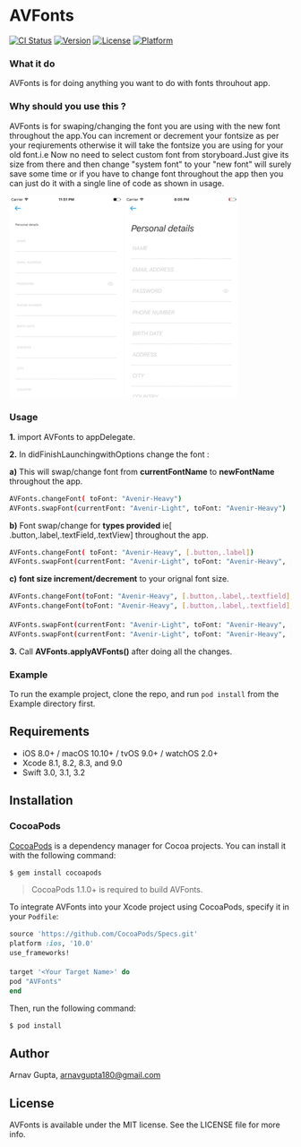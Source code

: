 # AVFonts

[![CI Status](http://img.shields.io/travis/Arnav/AVFonts.svg?style=flat)](https://travis-ci.org/Arnav/AVFonts)
[![Version](https://img.shields.io/cocoapods/v/AVFonts.svg?style=flat)](http://cocoapods.org/pods/AVFonts)
[![License](https://img.shields.io/cocoapods/l/AVFonts.svg?style=flat)](http://cocoapods.org/pods/AVFonts)
[![Platform](https://img.shields.io/cocoapods/p/AVFonts.svg?style=flat)](http://cocoapods.org/pods/AVFonts)


### What it do

AVFonts is for doing anything you want to do with fonts throuhout app.

### Why should you use this ?

AVFonts is for swaping/changing  the font you are using with the new font throughout the app.You can increment or decrement your fontsize as per your reqiurements otherwise it will take the fontsize you are using for your old font.i.e Now no need to select custom font from storyboard.Just give its size from there and then change "system font"  to your "new font" will surely save some time  or if you have to change font throughout the app then you can just do it with a single line of code as shown in usage.


![](AVFonts.gif?raw=true "AVFonts screenshot")    ![](AVFonts2.gif?raw=true "AVFonts  italic screenshot")

### Usage

**1.** import AVFonts to appDelegate.

**2.** In didFinishLaunchingwithOptions change the font :

**a)** This will swap/change font from **currentFontName** to **newFontName**  throughout the app.
```bash
AVFonts.changeFont( toFont: "Avenir-Heavy")
AVFonts.swapFont(currentFont: "Avenir-Light", toFont: "Avenir-Heavy")
```
**b)**  Font swap/change for  **types provided** ie[ .button,.label,.textField,.textView]  throughout the app.

```bash
AVFonts.changeFont( toFont: "Avenir-Heavy", [.button,.label])
AVFonts.swapFont(currentFont: "Avenir-Light", toFont: "Avenir-Heavy", [.button,.label])
```
**c)**  **font size increment/decrement**  to your orignal font size.

```bash
AVFonts.changeFont(toFont: "Avenir-Heavy", [.button,.label,.textfield], increament: 2)
AVFonts.changeFont(toFont: "Avenir-Heavy", [.button,.label,.textfield], increament: -2)

AVFonts.swapFont(currentFont: "Avenir-Light", toFont: "Avenir-Heavy", [.button,.label,.textfield], increament: 2)
AVFonts.swapFont(currentFont: "Avenir-Light", toFont: "Avenir-Heavy", [.button,.label,.textfield,.textview], increament: -2)

```
**3.** Call **AVFonts.applyAVFonts()** after doing all the changes.

###  Example

To run the example project, clone the repo, and run `pod install` from the Example directory first.

## Requirements

- iOS 8.0+ / macOS 10.10+ / tvOS 9.0+ / watchOS 2.0+
- Xcode 8.1, 8.2, 8.3, and 9.0
- Swift 3.0, 3.1, 3.2


## Installation

### CocoaPods

[CocoaPods](http://cocoapods.org) is a dependency manager for Cocoa projects. You can install it with the following command:

```bash
$ gem install cocoapods
```

> CocoaPods 1.1.0+ is required to build  AVFonts.

To integrate AVFonts into your Xcode project using CocoaPods, specify it in your `Podfile`:

```ruby
source 'https://github.com/CocoaPods/Specs.git'
platform :ios, '10.0'
use_frameworks!

target '<Your Target Name>' do
pod "AVFonts"
end
```

Then, run the following command:

```bash
$ pod install
```


## Author

Arnav Gupta, arnavgupta180@gmail.com

## License

AVFonts is available under the MIT license. See the LICENSE file for more info.
